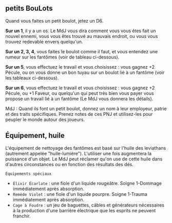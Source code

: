 ## petits BouLots

Quand vous faites un petit boulot, jetez un D6.

**Sur un 1**, il y a un os. Le MdJ vous dira comment vous vous êtes fait un 
nouvel ennemi, vous vous êtes trouvé au mauvais endroit, ou vous vous trouvez
redevable envers quelqu'un.

**Sur un 2, 3, 4**, vous faites le boulot comme il faut, et vous entendez une
rumeur sur les fantômes (voir de tableau ci-dessous).

**Sur un 5**, vous effectuez le travail et vous choisissez : vous gagnez +2
Pécule, ou on vous donne un bon tuyau sur un boulot lié à un fantôme (voir les
tableaux ci-dessous).

**Sur un 6**, vous effectuez le travail et vous choisissez : vous gagnez +2 
Pécule, ou +1 Faveur, ou quelqu'un qui peut très bien vous payer vous propose un
travail lié à un fantôme (Le MdJ vous donnera les détails).

MdJ : Quand ils font un petit boulot, donnez un nom à leur employeur, patrie et
des traits spécifiques. Prenez notes de ces PNJ et utilisez-les pour peupler le
monde autour des joueurs. 

## Équipement, huile

L'équipement de nettoyage des fantômes est basé sur l'huile des leviathans
(autrement appelée "huile-lumière"). L'utiliser une fois augmentera la puissance
d'un objet. Le MdJ peut réclamer qu'on use de cette huile dans d'autres
circonstances ou en fonction des résultats des dés.

`Équipements spéciaux`

* `Élixir Écarlate` : une fiole d'un liquide rougeâtre. Soigne 1-Dommage
  immédiatement après absorption.
* `Remède Violet` : une fiole d'un liquide pourpre. Soigne 1-Trauma
  immédiatement après absorption.
* `Cage à Foudre` : un jeu de baguettes, câbles et générateurs nécessaires à
  la production d'une barrière électrique que les esprits ne peuvent franchir.
